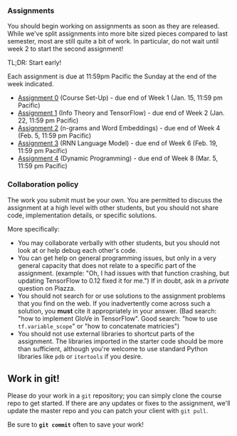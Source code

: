 ### Assignments

You should begin working on assignments as soon as they are released.
While we've split assignments into more bite sized pieces compared to last semester, most are still quite a bit of work.
In particular, do not wait until week 2 to start the second assignment!

TL;DR: Start early!

Each assignment is due at 11:59pm Pacific the Sunday at the end of the week indicated.

- [Assignment 0](a0/) (Course Set-Up) - due end of Week 1 (Jan. 15, 11:59 pm Pacific)
- [Assignment 1](a1/) (Info Theory and TensorFlow) - due end of Week 2 (Jan. 22, 11:59 pm Pacific)
- [Assignment 2](a2/) (n-grams and Word Embeddings) - due end of Week 4 (Feb. 5, 11:59 pm Pacific)
- [Assignment 3](a3/) (RNN Language Model) - due end of Week 6 (Feb. 19, 11:59 pm Pacific)
- [Assignment 4](a4/) (Dynamic Programming) - due end of Week 8 (Mar. 5, 11:59 pm Pacific)

### Collaboration policy

The work you submit must be your own. You are permitted to discuss the 
assignment at a high level with other students, but you should not share code, 
implementation details, or specific solutions.

More specifically:
- You may collaborate verbally with other students, but you should not look at 
  or help debug each other's code.
- You can get help on general programming issues, but only in a very general 
  capacity that does not relate to a specific part of the assignment. (example: 
  "Oh, I had issues with that function crashing, but updating TensorFlow to 0.12 
  fixed it for me.") If in doubt, ask in a *private* question on Piazza.
- You should not search for or use solutions to the assignment problems that you 
  find on the web. If you inadvertently come across such a solution, you 
  **must** cite it appropriately in your answer. (Bad search: "how to implement 
  GloVe in TensorFlow". Good search: "how to use `tf.variable_scope`" or "how to 
  concatenate matricies")
- You should not use external libraries to shortcut parts of the assignment. The 
  libraries imported in the starter code should be more than sufficient, 
  although you're welcome to use standard Python libraries like `pdb` or 
  `itertools` if you desire.

## Work in git!

Please do your work in a `git` repository; you can simply clone the course repo 
to get started. If there are any updates or fixes to the assignment, we'll 
update the master repo and you can patch your client with `git pull`.

Be sure to **`git commit`** often to save your work!
